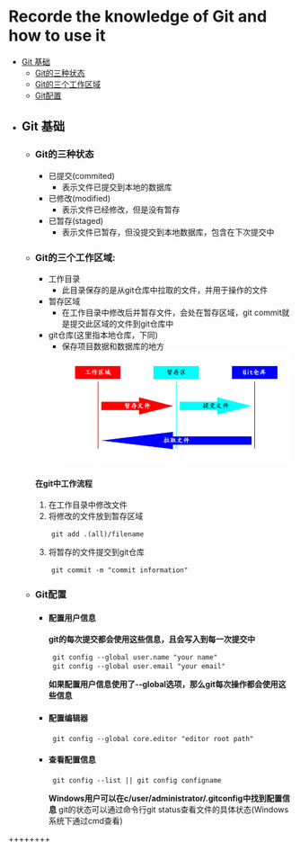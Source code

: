 # Recorde the knowledge of Git and how to use it
* [Git 基础](#base)
	* [Git的三种状态](#status)
	* [Git的三个工作区域](#work_area)
	* [Git配置](#config)
* ## <span id='base'>Git 基础</span>
	* ### <span id='status'>Git的三种状态</span>
		* 已提交(commited)
			* 表示文件已提交到本地的数据库
		* 已修改(modified)
			* 表示文件已经修改，但是没有暂存
		* 已暂存(staged)
			* 表示文件已暂存，但没提交到本地数据库，包含在下次提交中
	* ### <span id='work_area'>Git的三个工作区域</span>: 
		* 工作目录
			* 此目录保存的是从git仓库中拉取的文件，并用于操作的文件
		* 暂存区域
			* 在工作目录中修改后并暂存文件，会处在暂存区域，git commit就是提交此区域的文件到git仓库中
		* git仓库(这里指本地仓库，下同)
			* 保存项目数据和数据库的地方
		![area](area.jpg)
		#### 在git中工作流程
		1. 在工作目录中修改文件
		2. 将修改的文件放到暂存区域
		```
			git add .(all)/filename
		```
		3. 将暂存的文件提交到git仓库
		```
			git commit -m "commit information"
		```
	* ### <span id='config'>Git配置</span>	
		* #### 配置用户信息
			**git的每次提交都会使用这些信息，且会写入到每一次提交中**
			```
			 git config --global user.name "your name"
			 git config --global user.email "your email"
			```
			**如果配置用户信息使用了--global选项，那么git每次操作都会使用这些信息**
		* #### 配置编辑器
			```
			 git config --global core.editor "editor root path"
			```	
		* #### 查看配置信息
			```
			 git config --list || git config configname
			```	
			**Windows用户可以在c/user/administrator/.gitconfig中找到配置信息**
git的状态可以通过命令行git status查看文件的具体状态(Windows系统下通过cmd查看)	


++++++++
